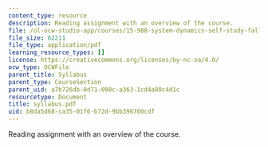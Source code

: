 ```yaml
---
content_type: resource
description: Reading assignment with an overview of the course.
file: /ol-ocw-studio-app/courses/15-988-system-dynamics-self-study-fall-1998-spring-1999/b8da5d68ca3501f6b72d9bb396760cdf_syllabus.pdf
file_size: 62211
file_type: application/pdf
learning_resource_types: []
license: https://creativecommons.org/licenses/by-nc-sa/4.0/
ocw_type: OCWFile
parent_title: Syllabus
parent_type: CourseSection
parent_uid: a7b726db-0d71-098c-a363-1cd4a80c4d1c
resourcetype: Document
title: syllabus.pdf
uid: b8da5d68-ca35-01f6-b72d-9bb396760cdf
---
```

Reading assignment with an overview of the course.
